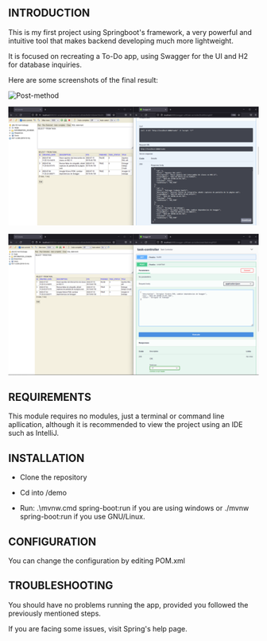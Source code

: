 INTRODUCTION
------------

This is my first project using Springboot's framework, a very powerful and intuitive tool that makes backend developing much more lightweight. 

It is focused on recreating a To-Do app, using Swagger for the UI and H2 for database inquiries.

Here are some screenshots of the final result: 

![Post-method](images/uso-método-post.png)

![Get-method](images/metodo-get.png)

![Final-result](images/Resultado-final.png)


REQUIREMENTS
------------

This module requires no modules, just a terminal or command line apllication, although it is recommended to view the project using an IDE such as IntelliJ.


INSTALLATION
------------
 
 * Clone the repository

 * Cd into /demo
 
 * Run: .\mvnw.cmd spring-boot:run if you are using windows or ./mvnw spring-boot:run if you use GNU/Linux.
 
 
 CONFIGURATION
-------------

You can change the configuration by editing POM.xml

TROUBLESHOOTING
---------------

You should have no problems running the app, provided you followed the previously mentioned steps. 

If you are facing some issues, visit Spring's help page.
